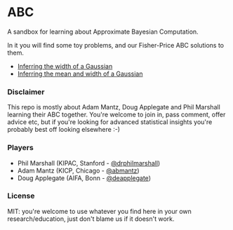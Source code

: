 # ABC
A sandbox for learning about Approximate Bayesian Computation.

In it you will find some toy problems, and our Fisher-Price ABC solutions to them. 

* [Inferring the width of a Gaussian](https://github.com/drphilmarshall/ABC/blob/master/examples/GaussianWidth.md)
* [Inferring the mean and width of a Gaussian](https://github.com/drphilmarshall/ABC/blob/master/examples/Gaussian.md)

### Disclaimer

This repo is mostly about Adam Mantz, Doug Applegate and Phil Marshall learning their ABC together. You're welcome to join in, pass comment, offer advice etc, but if you're looking for advanced statistical insights you're probably best off looking elsewhere :-)

### Players

* Phil Marshall (KIPAC, Stanford - [@drphilmarshall](https://github.com/drphilmarshall))
* Adam Mantz (KICP, Chicago - [@abmantz](https://github.com/abmantz))
* Doug Applegate (AIFA, Bonn - [@deapplegate](https://github.com/deapplegate))

### License

MIT: you're welcome to use whatever you find here in your own research/education, just don't blame us if it doesn't work. 
